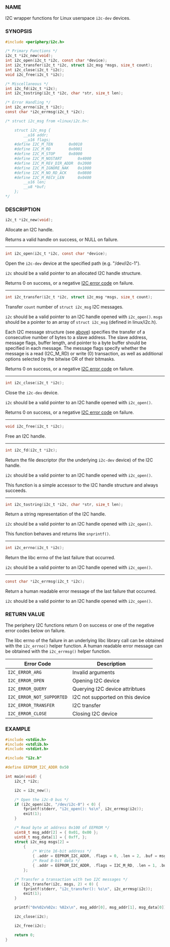 ### NAME

I2C wrapper functions for Linux userspace `i2c-dev` devices.

### SYNOPSIS

``` c
#include <periphery/i2c.h>

/* Primary Functions */
i2c_t *i2c_new(void);
int i2c_open(i2c_t *i2c, const char *device);
int i2c_transfer(i2c_t *i2c, struct i2c_msg *msgs, size_t count);
int i2c_close(i2c_t *i2c);
void i2c_free(i2c_t *i2c);

/* Miscellaneous */
int i2c_fd(i2c_t *i2c);
int i2c_tostring(i2c_t *i2c, char *str, size_t len);

/* Error Handling */
int i2c_errno(i2c_t *i2c);
const char *i2c_errmsg(i2c_t *i2c);

/* struct i2c_msg from <linux/i2c.h>:

    struct i2c_msg {
    	__u16 addr;
    	__u16 flags;
    #define I2C_M_TEN		0x0010
    #define I2C_M_RD		0x0001
    #define I2C_M_STOP		0x8000
    #define I2C_M_NOSTART		0x4000
    #define I2C_M_REV_DIR_ADDR	0x2000
    #define I2C_M_IGNORE_NAK	0x1000
    #define I2C_M_NO_RD_ACK		0x0800
    #define I2C_M_RECV_LEN		0x0400
    	__u16 len;
    	__u8 *buf;
    };
*/
```

### DESCRIPTION

``` c
i2c_t *i2c_new(void);
```
Allocate an I2C handle.

Returns a valid handle on success, or NULL on failure.

------

``` c
int i2c_open(i2c_t *i2c, const char *device);
```
Open the `i2c-dev` device at the specified path (e.g. "/dev/i2c-1").

`i2c` should be a valid pointer to an allocated I2C handle structure.

Returns 0 on success, or a negative [I2C error code](#return-value) on failure.

------

``` c
int i2c_transfer(i2c_t *i2c, struct i2c_msg *msgs, size_t count);
```
Transfer `count` number of `struct i2c_msg` I2C messages.

`i2c` should be a valid pointer to an I2C handle opened with `i2c_open()`. `msgs` should be a pointer to an array of `struct i2c_msg` (defined in linux/i2c.h).

Each I2C message structure (see [above](#synopsis)) specifies the transfer of a consecutive number of bytes to a slave address. The slave address, message flags, buffer length, and pointer to a byte buffer should be specified in each message. The message flags specify whether the message is a read (I2C_M_RD) or write (0) transaction, as well as additional options selected by the bitwise OR of their bitmasks.

Returns 0 on success, or a negative [I2C error code](#return-value) on failure.

------

``` c
int i2c_close(i2c_t *i2c);
```
Close the `i2c-dev` device.

`i2c` should be a valid pointer to an I2C handle opened with `i2c_open()`.

Returns 0 on success, or a negative [I2C error code](#return-value) on failure.

------

``` c
void i2c_free(i2c_t *i2c);
```
Free an I2C handle.

------

``` c
int i2c_fd(i2c_t *i2c);
```
Return the file descriptor (for the underlying `i2c-dev` device) of the I2C handle.

`i2c` should be a valid pointer to an I2C handle opened with `i2c_open()`.

This function is a simple accessor to the I2C handle structure and always succeeds.

------

``` c
int i2c_tostring(i2c_t *i2c, char *str, size_t len);
```
Return a string representation of the I2C handle.

`i2c` should be a valid pointer to an I2C handle opened with `i2c_open()`.

This function behaves and returns like `snprintf()`.

------

``` c
int i2c_errno(i2c_t *i2c);
```
Return the libc errno of the last failure that occurred.

`i2c` should be a valid pointer to an I2C handle opened with `i2c_open()`.

------

``` c
const char *i2c_errmsg(i2c_t *i2c);
```
Return a human readable error message of the last failure that occurred.

`i2c` should be a valid pointer to an I2C handle opened with `i2c_open()`.

### RETURN VALUE

The periphery I2C functions return 0 on success or one of the negative error codes below on failure.

The libc errno of the failure in an underlying libc library call can be obtained with the `i2c_errno()` helper function. A human readable error message can be obtained with the `i2c_errmsg()` helper function.

| Error Code                | Description                       |
|---------------------------|-----------------------------------|
| `I2C_ERROR_ARG`           | Invalid arguments                 |
| `I2C_ERROR_OPEN`          | Opening I2C device                |
| `I2C_ERROR_QUERY`         | Querying I2C device attribtues    |
| `I2C_ERROR_NOT_SUPPORTED` | I2C not supported on this device  |
| `I2C_ERROR_TRANSFER`      | I2C transfer                      |
| `I2C_ERROR_CLOSE`         | Closing I2C device                |

### EXAMPLE

``` c
#include <stdio.h>
#include <stdlib.h>
#include <stdint.h>

#include "i2c.h"

#define EEPROM_I2C_ADDR 0x50

int main(void) {
    i2c_t *i2c;

    i2c = i2c_new();

    /* Open the i2c-0 bus */
    if (i2c_open(i2c, "/dev/i2c-0") < 0) {
        fprintf(stderr, "i2c_open(): %s\n", i2c_errmsg(i2c));
        exit(1);
    }

    /* Read byte at address 0x100 of EEPROM */
    uint8_t msg_addr[2] = { 0x01, 0x00 };
    uint8_t msg_data[1] = { 0xff, };
    struct i2c_msg msgs[2] =
        {
            /* Write 16-bit address */
            { .addr = EEPROM_I2C_ADDR, .flags = 0, .len = 2, .buf = msg_addr },
            /* Read 8-bit data */
            { .addr = EEPROM_I2C_ADDR, .flags = I2C_M_RD, .len = 1, .buf = msg_data},
        };

    /* Transfer a transaction with two I2C messages */
    if (i2c_transfer(i2c, msgs, 2) < 0) {
        fprintf(stderr, "i2c_transfer(): %s\n", i2c_errmsg(i2c));
        exit(1);
    }

    printf("0x%02x%02x: %02x\n", msg_addr[0], msg_addr[1], msg_data[0]);

    i2c_close(i2c);

    i2c_free(i2c);

    return 0;
}
```

